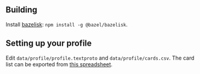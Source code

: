 ## Building

Install [bazelisk](https://github.com/bazelbuild/bazelisk): `npm install -g @bazel/bazelisk`.

## Setting up your profile

Edit `data/profile/profile.textproto` and `data/profile/cards.csv`. The card
list can be exported from [this
spreadsheet](https://docs.google.com/spreadsheets/d/1_pHFBUTILVJbBFymBY08pVbrLu6VmYfPDuQifQKD0dA/edit#gid=1249058281).
